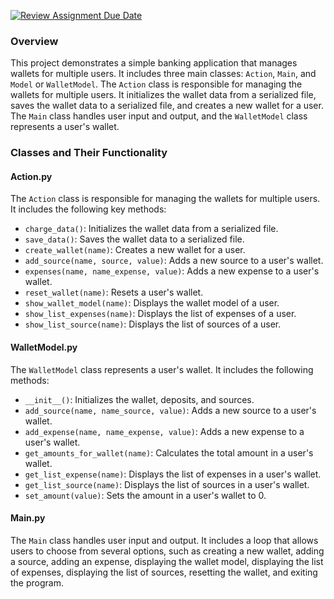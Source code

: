 [![Review Assignment Due Date](https://classroom.github.com/assets/deadline-readme-button-24ddc0f5d75046c5622901739e7c5dd533143b0c8e959d652212380cedb1ea36.svg)](https://classroom.github.com/a/hy8NMZUz)

### Overview

This project demonstrates a simple banking application that manages wallets for multiple users. It includes three main classes: `Action`, `Main`, and `Model` or `WalletModel`. The `Action` class is responsible for managing the wallets for multiple users. It initializes the wallet data from a serialized file, saves the wallet data to a serialized file, and creates a new wallet for a user. The `Main` class handles user input and output, and the `WalletModel` class represents a user's wallet.

### Classes and Their Functionality

#### Action.py

The `Action` class is responsible for managing the wallets for multiple users. It includes the following key methods:

- `charge_data()`: Initializes the wallet data from a serialized file.
- `save_data()`: Saves the wallet data to a serialized file.
- `create_wallet(name)`: Creates a new wallet for a user.
- `add_source(name, source, value)`: Adds a new source to a user's wallet.
- `expenses(name, name_expense, value)`: Adds a new expense to a user's wallet.
- `reset_wallet(name)`: Resets a user's wallet.
- `show_wallet_model(name)`: Displays the wallet model of a user.
- `show_list_expenses(name)`: Displays the list of expenses of a user.
- `show_list_source(name)`: Displays the list of sources of a user.

#### WalletModel.py

The `WalletModel` class represents a user's wallet. It includes the following methods:

- `__init__()`: Initializes the wallet, deposits, and sources.
- `add_source(name, name_source, value)`: Adds a new source to a user's wallet.
- `add_expense(name, name_expense, value)`: Adds a new expense to a user's wallet.
- `get_amounts_for_wallet(name)`: Calculates the total amount in a user's wallet.
- `get_list_expense(name)`: Displays the list of expenses in a user's wallet.
- `get_list_source(name)`: Displays the list of sources in a user's wallet.
- `set_amount(value)`: Sets the amount in a user's wallet to 0.

#### Main.py

The `Main` class handles user input and output. It includes a loop that allows users to choose from several options, such as creating a new wallet, adding a source, adding an expense, displaying the wallet model, displaying the list of expenses, displaying the list of sources, resetting the wallet, and exiting the program.
